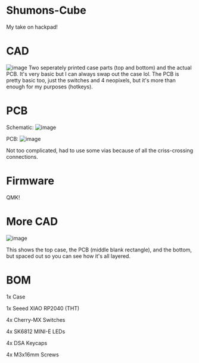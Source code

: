 # Shumons-Cube
My take on hackpad!

# CAD
![image](https://github.com/user-attachments/assets/5d5055c4-139a-4123-b756-a1733f894f0c)
Two seperately printed case parts (top and bottom) and the actual PCB. 
It's very basic but I can always swap out the case lol. The PCB is pretty basic too, just the switches and 4 neopixels, but it's more than enough for my purposes (hotkeys). 


# PCB
Schematic: ![image](https://github.com/user-attachments/assets/c2088ca1-ef2c-4f16-9bb3-8b607802f7f7)

PCB: ![image](https://github.com/user-attachments/assets/d359dea0-7637-41fb-8d83-de5f1ae568e9)

Not too complicated, had to use some vias because of all the criss-crossing connections. 


# Firmware
QMK! 


# More CAD
![image](https://github.com/user-attachments/assets/2338b5e0-ed3f-41ef-8260-60d0b2844865)

This shows the top case, the PCB (middle blank rectangle), and the bottom, but spaced out so you can see how it's all layered. 


# BOM
1x Case

1x Seeed XIAO RP2040 (THT)

4x Cherry-MX Switches

4x SK6812 MINI-E LEDs

4x DSA Keycaps

4x M3x16mm Screws

